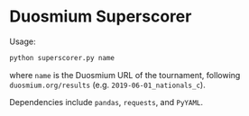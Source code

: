 # Duosmium Superscorer

Usage:

```bash
python superscorer.py name
```

where `name` is the Duosmium URL of the tournament, following `duosmium.org/results` (e.g. `2019-06-01_nationals_c`).

Dependencies include `pandas`, `requests`, and `PyYAML`.
